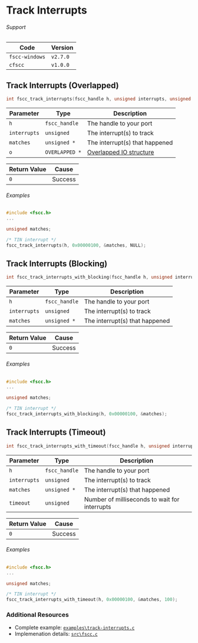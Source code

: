 # Track Interrupts


###### Support
| Code           | Version
| -------------- | --------
| `fscc-windows` | `v2.7.0` 
| `cfscc`        | `v1.0.0`


## Track Interrupts (Overlapped)
```c
int fscc_track_interrupts(fscc_handle h, unsigned interrupts, unsigned *matches, OVERLAPPED *o)
```

| Parameter    | Type           | Description
| ------------ | -------------- | ------------------------------------
| `h`          | `fscc_handle`  | The handle to your port
| `interrupts` | `unsigned`     | The interrupt(s) to track
| `matches`    | `unsigned *`   | The interrupt(s) that happened
| `o`          | `OVERLAPPED *` | [Overlapped IO structure](http://msdn.microsoft.com/en-us/library/windows/desktop/ms686358.aspx)

| Return Value | Cause
| ------------ | -------
| `0`          | Success

###### Examples
```c
#include <fscc.h>
...

unsigned matches;

/* TIN interrupt */
fscc_track_interrupts(h, 0x00000100, &matches, NULL);
```


## Track Interrupts (Blocking)
```c
int fscc_track_interrupts_with_blocking(fscc_handle h, unsigned interrupts, unsigned *matches)
```

| Parameter    | Type           | Description
| ------------ | -------------- | -----------------------
| `h`          | `fscc_handle`  | The handle to your port
| `interrupts` | `unsigned`     | The interrupt(s) to track
| `matches`    | `unsigned *`   | The interrupt(s) that happened

| Return Value | Cause
| ------------ | -------
| `0`          | Success

###### Examples
```c
#include <fscc.h>
...

unsigned matches;

/* TIN interrupt */
fscc_track_interrupts_with_blocking(h, 0x00000100, &matches);
```


## Track Interrupts (Timeout)
```c
int fscc_track_interrupts_with_timeout(fscc_handle h, unsigned interrupts, unsigned *matches, unsigned timeout)
```

| Parameter    | Type          | Description
| ------------ | ------------- | -----------------------
| `h`          | `fscc_handle` | The handle to your port
| `interrupts` | `unsigned`    | The interrupt(s) to track
| `matches`    | `unsigned *`  | The interrupt(s) that happened
| `timeout`    | `unsigned`    | Number of milliseconds to wait for interrupts

| Return Value | Cause
| ------------ | -------
| `0`          | Success

###### Examples
```c
#include <fscc.h>
...

unsigned matches;

/* TIN interrupt */
fscc_track_interrupts_with_timeout(h, 0x00000100, &matches, 100);
```

### Additional Resources
- Complete example: [`examples\track-interrupts.c`](https://github.com/commtech/cfscc/blob/master/examples/track-interrupts.c)
- Implemenation details: [`src\fscc.c`](https://github.com/commtech/cfscc/blob/master/src/fscc.c)
